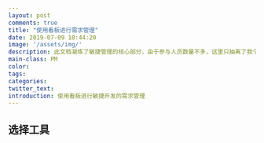 ```yaml
---
layout: post
comments: true
title: "使用看板进行需求管理"
date: 2019-07-09 10:44:20
image: '/assets/img/'
description: 此文档凝练了敏捷管理的核心部分，由于参与人员数量不多，这里只抽离了我个人的任务部分
main-class: PM
color:
tags:
categories:
twitter_text:
introduction: 使用看板进行敏捷开发的需求管理
---
```

## 选择工具
